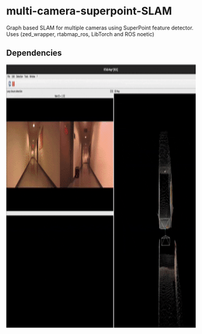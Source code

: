 # multi-camera-superpoint-SLAM
Graph based SLAM for multiple cameras using SuperPoint feature detector. Uses (zed_wrapper, rtabmap_ros, LibTorch and ROS noetic)

## Dependencies
<p float="center">
  <img src="assests/SLAM.gif" width="800" height="700" />
</p> 
